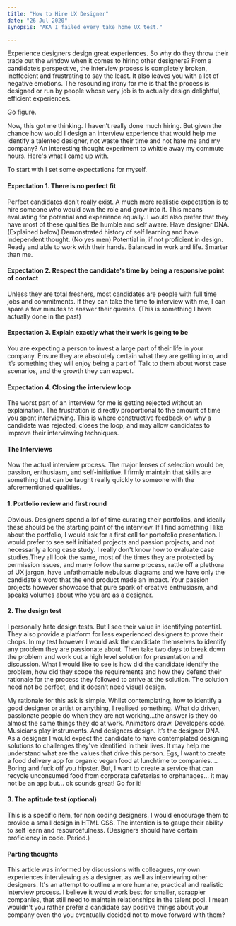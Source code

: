 ```yaml
---
title: "How to Hire UX Designer"
date: "26 Jul 2020"
synopsis: "AKA I failed every take home UX test."

---
```


Experience designers design great experiences. So why do they throw their trade out the window when it comes to hiring other designers? From a candidate’s perspective, the interview process is completely broken, ineffecient and frustrating to say the least. It also leaves you with a lot of negative emotions.
The resounding irony for me is that the process is designed or run by people whose very job is to actually design delightful, efficient experiences.

Go figure.

Now, this got me thinking. I haven’t really done much hiring. But given the chance how would I design an interview experience that would help me identify a talented designer, not waste their time and not hate me and my company? An interesting thought experiment to whittle away my commute hours. Here's what I came up with.

To start with I set some expectations for myself.

#### Expectation 1. There is no perfect fit
Perfect candidates don’t really exist. A much more realistic expectation is to hire someone who would own the role and grow into it. This means evaluating for potential and experience equally. I would also prefer that they have most of these qualities
Be humble and self aware.
Have designer DNA. (Explained below)
Demonstrated history of self learning and have independent thought. (No yes men)
Potential in, if not proficient in design.
Ready and able to work with their hands.
Balanced in work and life.
Smarter than me.


#### Expectation 2. Respect the candidate's time by being a responsive point of contact
Unless they are total freshers, most candidates are people with full time jobs and commitments. If they can take the time to interview with me, I can spare a few minutes to answer their queries. (This is something I have actually done in the past)

#### Expectation 3. Explain exactly what their work is going to be
You are expecting a person to invest a large part of their life in your company. Ensure they are absolutely certain what they are getting into, and it’s something they will enjoy being a part of. Talk to them about worst case scenarios, and the growth they can expect.

####  Expectation 4. Closing the interview loop
The worst part of an interview for me is getting rejected without an explaination. The frustration is directly proportional to the amount of time you spent interviewing. This is where constructive feedback on why a candidate was rejected, closes the loop, and may allow candidates to improve their interviewing techniques.

#### The Interviews
Now the actual interview process. The major lenses of selection would be, passion, enthusiasm, and self-initiative. I firmly maintain that skills are something that can be taught really quickly to someone with the aforementioned qualities.

#### 1. Portfolio review and first round
Obvious. Designers spend a lof of time curating their portfolios, and ideally these should be the starting point of the interview. If I find something I like about the portfolio, I would ask for a first call for portofolio presentation. I would prefer to see self initiated projects and passion projects, and not necessarily a long case study. I really don't know how to evaluate case studies.They all look the same, most of the times they are protected by permission issues, and many follow the same process, rattle off a plethora of UX jargon, have unfathomable nebulous diagrams and we have only the candidate's word that the end product made an impact. Your passion projects however showcase that pure spark of creative enthusiasm, and speaks volumes about who you are as a designer.

#### 2. The design test
I personally hate design tests. But I see their value in identifying potential. They also provide a platform for less experienced designers to prove their chops. In my test however I would ask the candidate themselves to identify any problem they are passionate about. Then take two days to break down the problem and work out a high level solution for presentation and discussion. What I would like to see is how did the candidate identify the problem, how did they scope the requirements and how they defend their rationale for the process they followed to arrive at the solution. The solution need not be perfect, and it doesn’t need visual design.

My rationale for this ask is simple. Whilst contemplating, how to identify a good designer or artist or anything, I realised something. What do driven, passionate people do when they are not working...the answer is they do almost the same things they do at work. Animators draw. Developers code. Musicians play instruments. And designers design. It’s the designer DNA. As a designer I would expect the candidate to have contemplated designing solutions to challenges they've identified in their lives. It may help me understand what are the values that drive this person. Egs, I want to create a food delivery app for organic vegan food at lunchtime to companies…. Boring and fuck off you hipster. But, I want to create a service that can recycle unconsumed food from corporate cafeterias to orphanages… it may not be an app but… ok sounds great! Go for it!

#### 3. The aptitude test (optional)
This is a specific item, for non coding designers. I would encourage them to provide a small design in HTML CSS. The intention is to gauge their ability to self learn and resourcefulness. (Designers should have certain proficiency in code. Period.)

#### Parting thoughts
This article was informed by discussions with colleagues, my own experiences interviewing as a designer, as well as interviewing other designers. It's an attempt to outline a more humane, practical and realistic interview process. I believe it would work best for smaller, scrappier companies, that still need to maintain relationships in the talent pool. I mean wouldn't you rather prefer a candidate say positive things about your company even tho you eventually decided not to move forward with them?


